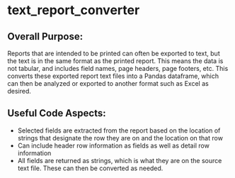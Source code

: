 # text_report_converter

## Overall Purpose:
Reports that are intended to be printed can often be exported to text, but the text is in the same format as the printed report.  This means the data is not tabular, and includes field names, page headers, page footers, etc.  This converts these exported report text files into a Pandas dataframe, which can then be analyzed or exported to another format such as Excel as desired.

## Useful Code Aspects:
<ul>
   <li>Selected fields are extracted from the report based on the location of strings that designate the row they are on and the location on that row</li>
   <li>Can include header row information as fields as well as detail row information</li>
   <li>All fields are returned as strings, which is what they are on the source text file.  These can then be converted as needed.</li>
</ul>

